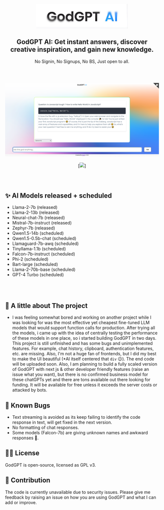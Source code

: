 

<p align="center">
  <a href="https://godgpt.chatnaut.com/">
    <img alt="GodGPT AI" src="./godGPTlogo.jpg" width="300" />
  </a>
</p>

<h2 align="center">GodGPT AI: Get instant answers, discover creative inspiration, and gain new knowledge. </h2>
<p align="center">No Signin, No Signups, No BS, Just open to all.</p></br>
</br>

<p align="center">
  <img alt="GodGPT chat" src="./helloToGodGPT.png"></br></br>
  [<img src="./godGPTdemo.mp4" width="50%">]
</p>

</br></br>

## ✨ AI Models released + scheduled
 -  Llama-2-7b (released)
  -  Llama-2-13b (released)
 -  Neural-chat-7b (released)
 -  Mistral-7b-instruct (released)
 -  Zephyr-7b (released)
 -  Qwen1.5-14b (scheduled)
 -  Qwen1.5-0.5b-chat (scheduled)
 -  Llamaguard-7b-awq  (scheduled)
 -  Tinyllama-1.1b (scheduled)
 -  Falcon-7b-instruct (scheduled)
 -  Phi-2 (scheduled)
 -  Bart-large (scheduled)
 -  Llama-2-70b-base (scheduled)
 -  GPT-4 Turbo (scheduled)
    </br></br>
    </br></br>

## 🏁 A little about The project
 -  I was feeling somewhat bored and working on another project while I was looking for was the most effective yet cheapest fine-tuned LLM models that would support function calls for production. After trying all the models, i came up with the idea of ​​centrally testing the performance of these models in one place, so i started building GodGPT in two days. This project is still unfinished and has some bugs and unimplemented features. For example, chat history, clipboard, authentication features, etc. are missing.  Also, I'm not a huge fan of frontends, but I did my best to make the UI beautiful (*AI itself centered that ```div``` 😉).  The end code will be uploaded soon. Also, I am planning to build a fully scaled version of GodGPT with next js & other developer friendly features (raise an issue what you want), but there is no confirmed business model for these chatGPTs yet and there are tons available out there looking for funding. It will be available for free unless it exceeds the server costs or attacked by bots. 

## 🐛 Known Bugs
- Text streaming is avoided as its keep failing to identify the code response in text, will get fixed in the next version.
- No formatting of chat responses.
- Some models (Falcon-7b) are giving unknown names and awkward responses 👀.

## 👨‍💻 License

GodGPT is open-source, licensed as GPL v3.

## 👋 Contribution
The code is currently unavailable due to security issues. Please give me feedback by raising an issue on how you are using GodGPT and what I can add or improve.

